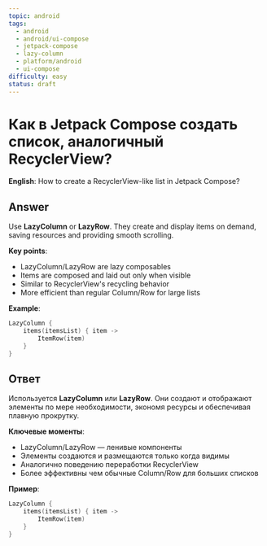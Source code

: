 ```yaml
---
topic: android
tags:
  - android
  - android/ui-compose
  - jetpack-compose
  - lazy-column
  - platform/android
  - ui-compose
difficulty: easy
status: draft
---
```


# Как в Jetpack Compose создать список, аналогичный RecyclerView?

**English**: How to create a RecyclerView-like list in Jetpack Compose?

## Answer

Use **LazyColumn** or **LazyRow**. They create and display items on demand, saving resources and providing smooth scrolling.

**Key points**:
- LazyColumn/LazyRow are lazy composables
- Items are composed and laid out only when visible
- Similar to RecyclerView's recycling behavior
- More efficient than regular Column/Row for large lists

**Example**:
```kotlin
LazyColumn {
    items(itemsList) { item ->
        ItemRow(item)
    }
}
```

## Ответ

Используется **LazyColumn** или **LazyRow**. Они создают и отображают элементы по мере необходимости, экономя ресурсы и обеспечивая плавную прокрутку.

**Ключевые моменты**:
- LazyColumn/LazyRow — ленивые компоненты
- Элементы создаются и размещаются только когда видимы
- Аналогично поведению переработки RecyclerView
- Более эффективны чем обычные Column/Row для больших списков

**Пример**:
```kotlin
LazyColumn {
    items(itemsList) { item ->
        ItemRow(item)
    }
}
```

